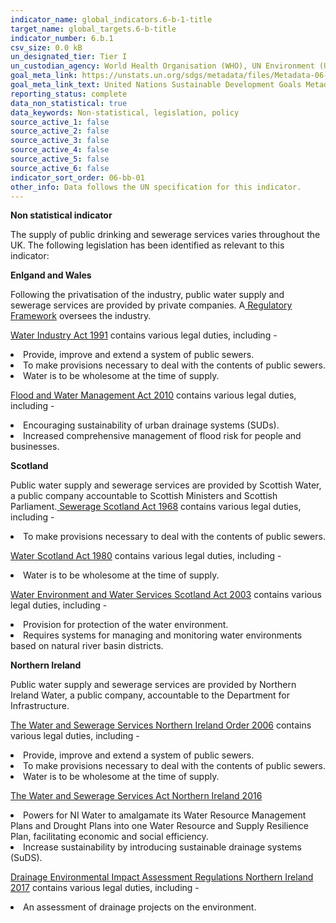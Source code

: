 ```yaml
---
indicator_name: global_indicators.6-b-1-title
target_name: global_targets.6-b-title
indicator_number: 6.b.1
csv_size: 0.0 kB
un_designated_tier: Tier I
un_custodian_agency: World Health Organisation (WHO), UN Environment (UNEP), Organisation for Economic Co-operation and Development (OECD)
goal_meta_link: https://unstats.un.org/sdgs/metadata/files/Metadata-06-0B-01.pdf
goal_meta_link_text: United Nations Sustainable Development Goals Metadata (PDF 395 KB)
reporting_status: complete
data_non_statistical: true
data_keywords: Non-statistical, legislation, policy
source_active_1: false
source_active_2: false
source_active_3: false
source_active_4: false
source_active_5: false
source_active_6: false
indicator_sort_order: 06-bb-01
other_info: Data follows the UN specification for this indicator. 
---
```

<p><b>Non statistical indicator</b><p>
The supply of public drinking and sewerage services varies throughout the UK. The following legislation has been identified as relevant to this indicator:
</p><p><b>Enlgand and Wales</b></p><p>Following the privatisation of the industry, public water supply and sewerage services are provided by private companies. A<a href="https://www.ofwat.gov.uk/regulated-companies/ofwat-industry-overview/">  Regulatory Framework</a> oversees the industry. <p>
</p><a href="http://www.legislation.gov.uk/ukpga/1991/56/introduction">Water Industry Act 1991</a> contains various legal duties, including -</p><li>Provide, improve and extend a system of public sewers. <li>To make provisions necessary to deal with the contents of public sewers.<li>Water is to be wholesome at the time of supply.</li><p><p>  <a href="https://www.legislation.gov.uk/ukpga/2010/29/contents">Flood and Water Management Act 2010</a> contains various legal duties, including - 
<li> Encouraging sustainability of urban drainage systems (SUDs).
<li> Increased comprehensive management of flood risk for people and businesses.</li><p><p>

</p><b>Scotland</b>
</p>Public water supply and sewerage services are provided by Scottish Water, a public company accountable to Scottish Ministers and Scottish Parliament.<a href="http://www.legislation.gov.uk/ukpga/1968/47/introduction">  
   Sewerage Scotland Act 1968</a> contains various legal duties, including -<p>

<li> To make provisions necessary to deal with the contents of public sewers. <p>
  
  </p> 
   <p><a href="(https://www.legislation.gov.uk/ukpga/1980/45/contents">Water Scotland Act 1980</a> contains various legal duties, including - <p>
  
  </p><li>Water is to be wholesome at the time of supply.<p><p>

</p><a href="https://www.legislation.gov.uk/asp/2003/3/contents"> Water Environment and Water Services Scotland Act 2003</a> contains various legal duties, including -<p>

</p>
<li>Provision for protection of the water environment.
<li>Requires systems for managing and monitoring water environments based on natural river basin districts.<p><p><b>Northern Ireland</b></p>
   Public water supply and sewerage services are provided by Northern Ireland Water, a public company, accountable to the Department for Infrastructure.<p></p> <a href="https://www.legislation.gov.uk/nisi/2006/3336/contents">The Water and Sewerage Services Northern Ireland Order 2006</a> contains various legal duties, including -<p>

<li>Provide, improve and extend a system of public sewers. 
<li>To make provisions necessary to deal with the contents of public sewers. 
<li> Water is to be wholesome at the time of supply.<p><p> <a href="https://www.legislation.gov.uk/nia/2016/7/contents">The Water and Sewerage Services Act Northern Ireland 2016</a><p><li> Powers for NI Water to amalgamate its Water Resource Management Plans and Drought Plans into one Water Resource and Supply Resilience Plan, facilitating economic and social efficiency.
<li> Increase sustainability by introducing sustainable drainage systems (SuDS).<p><p>
  
  </p><a href="https://www.legislation.gov.uk/nisr/2017/88/contents/made">Drainage Environmental Impact Assessment Regulations Northern Ireland 2017</a> contains various legal duties, including -<p>
 
<li>An assessment of drainage projects on the environment.
